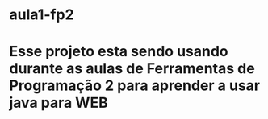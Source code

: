 # aula1-fp2
# Esse projeto esta sendo usando durante as aulas de Ferramentas de Programação 2 para aprender a usar java para WEB
